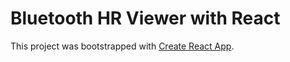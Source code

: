 # Bluetooth HR Viewer with React

This project was bootstrapped with [Create React App](https://github.com/facebook/create-react-app).
